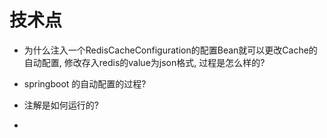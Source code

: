 # 技术点

- 为什么注入一个RedisCacheConfiguration的配置Bean就可以更改Cache的自动配置, 修改存入redis的value为json格式, 过程是怎么样的?



- springboot 的自动配置的过程?



- 注解是如何运行的? 



- 

